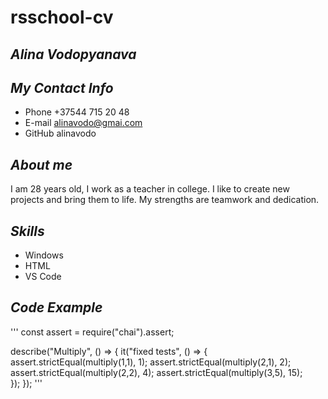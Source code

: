 # **rsschool-cv**
## *Alina Vodopyanava*
## *My Contact Info*
* Phone +37544 715 20 48
* E-mail alinavodo@gmai.com
* GitHub alinavodo
## *About me*
I am 28 years old, I work as a teacher in college. I like to create new projects and bring them to life. 
My strengths are teamwork and dedication.
## *Skills*
* Windows
* HTML
* VS Code
## *Code Example*
'''
const assert = require("chai").assert;

describe("Multiply", () => {
  it("fixed tests", () => {
    assert.strictEqual(multiply(1,1), 1);
    assert.strictEqual(multiply(2,1), 2);
    assert.strictEqual(multiply(2,2), 4);
    assert.strictEqual(multiply(3,5), 15);   
  });
});
'''


